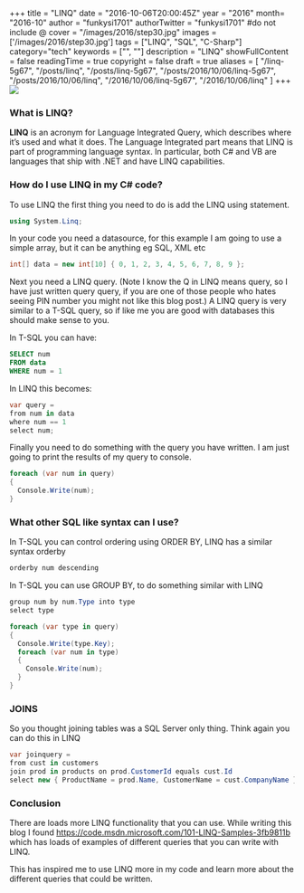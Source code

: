 +++
title = "LINQ"
date = "2016-10-06T20:00:45Z"
year = "2016"
month= "2016-10"
author = "funkysi1701"
authorTwitter = "funkysi1701" #do not include @
cover = "/images/2016/step30.jpg"
images = ['/images/2016/step30.jpg']
tags = ["LINQ", "SQL",  "C-Sharp"]
category="tech"
keywords = ["", ""]
description =  "LINQ"
showFullContent = false
readingTime = true
copyright = false
draft = true
aliases = [
    "/linq-5g67",
    "/posts/linq",
    "/posts/linq-5g67",
    "/posts/2016/10/06/linq-5g67",
    "/posts/2016/10/06/linq",
    "/2016/10/06/linq-5g67",
    "/2016/10/06/linq"
]
+++
![](/images/2016/10/step30.jpg)

### What is LINQ?

**LINQ** is an acronym for Language Integrated Query, which describes where it’s used and what it does. The Language Integrated part means that LINQ is part of programming language syntax. In particular, both C# and VB are languages that ship with .NET and have LINQ capabilities.

### How do I use LINQ in my C# code?

To use LINQ the first thing you need to do is add the LINQ using statement.

```csharp
using System.Linq;
```

In your code you need a datasource, for this example I am going to use a simple array, but it can be anything eg SQL, XML etc

```csharp
int[] data = new int[10] { 0, 1, 2, 3, 4, 5, 6, 7, 8, 9 };
```

Next you need a LINQ query. (Note I know the Q in LINQ means query, so I have just written query query, if you are one of those people who hates seeing PIN number you might not like this blog post.) A LINQ query is very similar to a T-SQL query, so if like me you are good with databases this should make sense to you.

In T-SQL you can have:

```sql
SELECT num
FROM data
WHERE num = 1
```

In LINQ this becomes:

```csharp
var query =
from num in data
where num == 1
select num;
```

Finally you need to do  something with the query you have written. I am just going to print the results of my query to console.

```csharp
foreach (var num in query)
{
  Console.Write(num);
}
```

### What other SQL like syntax can I use?

In T-SQL you can control ordering using ORDER BY, LINQ has a similar syntax orderby

```csharp
orderby num descending
```

In T-SQL you can use GROUP BY, to do something similar with LINQ

```csharp
group num by num.Type into type
select type
```

```csharp
foreach (var type in query)
{
  Console.Write(type.Key);
  foreach (var num in type)
  {
    Console.Write(num);
  }
}
```

### JOINS

So you thought joining tables was a SQL Server only thing. Think again you can do this in LINQ

```csharp
var joinquery =
from cust in customers
join prod in products on prod.CustomerId equals cust.Id
select new { ProductName = prod.Name, CustomerName = cust.CompanyName };
```

### Conclusion

There are loads more LINQ functionality that you can use. While writing this blog I found https://code.msdn.microsoft.com/101-LINQ-Samples-3fb9811b which has loads of examples of different queries that you can write with LINQ.

This has inspired me to use LINQ more in my code and learn more about the different queries that could be written.
